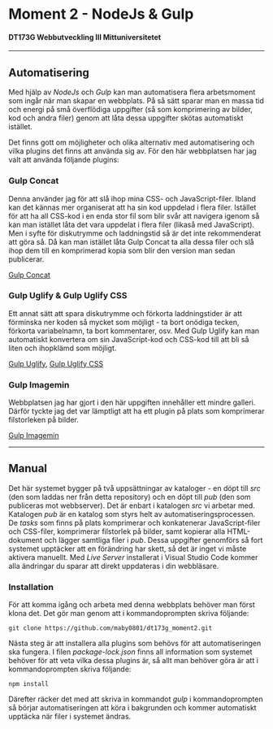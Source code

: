 # Moment 2 - NodeJs & Gulp
#### DT173G Webbutveckling III Mittuniversitetet
---
## Automatisering
Med hjälp av *NodeJs* och *Gulp* kan man automatisera flera arbetsmoment som ingår när man skapar en webbplats. På så sätt sparar man en massa tid och energi på små överflödiga uppgifter (så som komprimering av bilder, kod och andra filer) genom att låta dessa uppgifter  skötas automatiskt istället.

Det finns gott om möjligheter och olika alternativ med automatisering och vilka plugins det finns att använda sig av. För den här webbplatsen har jag valt att använda följande plugins:

### Gulp Concat
Denna använder jag för att slå ihop mina CSS- och JavaScript-filer. Ibland kan det kännas mer organiserat att ha sin kod uppdelad i flera filer. Istället för att ha all CSS-kod i en enda stor fil som blir svår att navigera igenom så kan man istället låta det vara uppdelat i flera filer (likaså med JavaScript). Men i syfte för diskutrymme och laddningstid så är det inte rekommenderat att göra så. Då kan man istället låta Gulp Concat ta alla dessa filer och slå ihop dem till en komprimerad kopia som blir den version man sedan publicerar.

[Gulp Concat](https://www.npmjs.com/package/gulp-concat "https://www.npmjs.com/package/gulp-concat")

### Gulp Uglify & Gulp Uglify CSS
Ett annat sätt att spara diskutrymme och förkorta laddningstider är att förminska ner koden så mycket som möjligt - ta bort onödiga tecken, förkorta variabelnamn, ta bort kommentarer, osv. Med Gulp Uglify kan man automatiskt konvertera om sin JavaScript-kod och CSS-kod till att bli så liten och ihopklämd som möjligt.

[Gulp Uglify](https://www.npmjs.com/package/gulp-uglify "https://www.npmjs.com/package/gulp-uglify"), 
[Gulp Uglify CSS](https://www.npmjs.com/package/gulp-uglifycss "https://www.npmjs.com/package/gulp-uglifycss")

### Gulp Imagemin
Webbplatsen jag har gjort i den här uppgiften innehåller ett mindre galleri. Därför tyckte jag det var lämptligt att ha ett plugin på plats som komprimerar filstorleken på bilder.

[Gulp Imagemin](https://www.npmjs.com/package/gulp-imagemin "https://www.npmjs.com/package/gulp-imagemin")

---
## Manual
Det här systemet bygger på två uppsättningar av kataloger - en döpt till *src* (den som laddas ner från detta repository) och en döpt till *pub* (den som publiceras mot webbserver). Det är enbart i katalogen *src* vi arbetar med. Katalogen *pub* är en katalog som styrs helt av automatiseringsprocessen. De *tasks* som finns på plats komprimerar och konkatenerar JavaScript-filer och CSS-filer, komprimerar filstorlek på bilder, samt kopierar alla HTML-dokument och lägger samtliga filer i *pub*. Dessa uppgifter genomförs så fort systemet upptäcker att en förändring har skett, så det är inget vi måste aktivera manuellt. Med *Live Server* installerat i Visual Studio Code kommer alla ändringar du sparar att direkt uppdateras i din webbläsare.

### Installation
För att komma igång och arbeta med denna webbplats behöver man först klona det. Det gör man genom att i kommandoprompten skriva följande:
```
git clone https://github.com/maby0801/dt173g_moment2.git
```
Nästa steg är att installera alla plugins som behövs för att automatiseringen ska fungera. I filen *package-lock.json* finns all information som systemet behöver för att veta vilka dessa plugins är, så allt man behöver göra är att i kommandoprompten skriva följande:
```
npm install
```
Därefter räcker det med att skriva in kommandot *gulp* i kommandoprompten så börjar automatiseringen att köra i bakgrunden och kommer automatiskt upptäcka när filer i systemet ändras.
